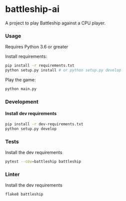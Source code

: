 # battleship-ai

A project to play Battleship against a CPU player.

### Usage

Requires Python 3.6 or greater

Install requirements:
```bash
pip install -r requirements.txt
python setup.py install # or python setup.py develop
```

Play the game:
```bash
python main.py
```

### Development

#### Install dev requirements
```bash
pip install -r dev-requirements.txt
python setup.py develop
```

### Tests
Install the dev requirements
```bash
pytest --cov=battleship battleship
```

### Linter
Install the dev requirements
```bash
flake8 battleship
```
